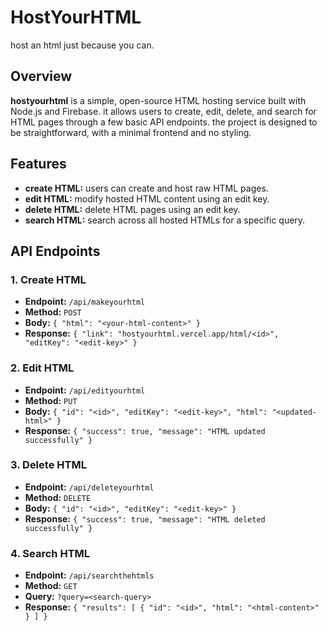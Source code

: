 # HostYourHTML

host an html just because you can. 

## Overview
**hostyourhtml** is a simple, open-source HTML hosting service built with Node.js and Firebase. it allows users to create, edit, delete, and search for HTML pages through a few basic API endpoints. the project is designed to be straightforward, with a minimal frontend and no styling.

## Features
- **create HTML:** users can create and host raw HTML pages.
- **edit HTML:** modify hosted HTML content using an edit key.
- **delete HTML:** delete HTML pages using an edit key.
- **search HTML:** search across all hosted HTMLs for a specific query.

## API Endpoints

### 1. **Create HTML**
- **Endpoint:** `/api/makeyourhtml`
- **Method:** `POST`
- **Body:** `{ "html": "<your-html-content>" }`
- **Response:** `{ "link": "hostyourhtml.vercel.app/html/<id>", "editKey": "<edit-key>" }`

### 2. **Edit HTML**
- **Endpoint:** `/api/edityourhtml`
- **Method:** `PUT`
- **Body:** `{ "id": "<id>", "editKey": "<edit-key>", "html": "<updated-html>" }`
- **Response:** `{ "success": true, "message": "HTML updated successfully" }`

### 3. **Delete HTML**
- **Endpoint:** `/api/deleteyourhtml`
- **Method:** `DELETE`
- **Body:** `{ "id": "<id>", "editKey": "<edit-key>" }`
- **Response:** `{ "success": true, "message": "HTML deleted successfully" }`

### 4. **Search HTML**
- **Endpoint:** `/api/searchthehtmls`
- **Method:** `GET`
- **Query:** `?query=<search-query>`
- **Response:** `{ "results": [ { "id": "<id>", "html": "<html-content>" } ] }`
